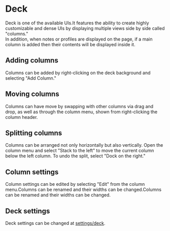 # Deck

Deck is one of the available UIs.It features the ability to create highly customizable and dense UIs by displaying multiple views side by side called "columns."\
In addition, when notes or profiles are displayed on the page, if a main column is added then their contents will be displayed inside it.

## Adding columns

Columns can be added by right-clicking on the deck background and selecting "Add Column."

## Moving columns

Columns can have move by swapping with other columns via drag and drop, as well as through the column menu, shown from right-clicking the column header.

## Splitting columns

Columns can be arranged not only horizontally but also vertically. Open the column menu and select "Stack to the left" to move the current column below the left column. To undo the split, select "Dock on the right."

## Column settings

Column settings can be edited by selecting "Edit" from the column menu.Columns can be renamed and their widths can be changed.Columns can be renamed and their widths can be changed.

## Deck settings

Deck settings can be changed at [settings/deck](x-mi-web://settings/deck).
